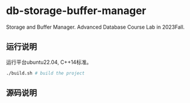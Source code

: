# db-storage-buffer-manager

Storage and Buffer Manager. Advanced Database Course Lab in 2023Fall.

## 运行说明

运行平台ubuntu22.04, C++14标准。

```bash
./build.sh # build the project
```

## 源码说明

```

```


